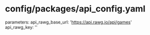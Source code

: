 # config/packages/api_config.yaml
parameters:
    api_rawg_base_url: 'https://api.rawg.io/api/games'
    api_rawg_key: ''

